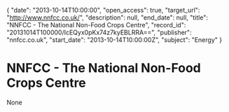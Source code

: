{
  "date": "2013-10-14T10:00:00", 
  "open_access": true, 
  "target_url": "http://www.nnfcc.co.uk/", 
  "description": null, 
  "end_date": null, 
  "title": "NNFCC - The National Non-Food Crops Centre", 
  "record_id": "20131014T100000/IcEQyx0pKx74z7kyEBLRRA==", 
  "publisher": "nnfcc.co.uk", 
  "start_date": "2013-10-14T10:00:00Z", 
  "subject": "Energy"
}

# NNFCC - The National Non-Food Crops Centre

None